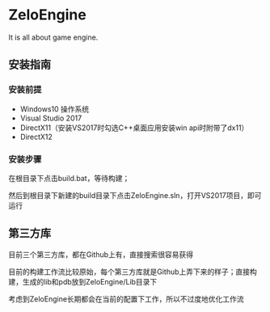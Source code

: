 # ZeloEngine
 
It is all about game engine.

## 安装指南

### 安装前提

* Windows10 操作系统
* Visual Studio 2017
* DirectX11（安装VS2017时勾选C++桌面应用安装win api时附带了dx11）
* DirectX12

### 安装步骤

在根目录下点击build.bat，等待构建；

然后到根目录下新建的build目录下点击ZeloEngine.sln，打开VS2017项目，即可运行

## 第三方库

目前三个第三方库，都在Github上有，直接搜索很容易获得

目前的构建工作流比较原始，每个第三方库就是Github上弄下来的样子；直接构建，生成的lib和pdb放到ZeloEngine/Lib目录下

考虑到ZeloEngine长期都会在当前的配置下工作，所以不过度地优化工作流

